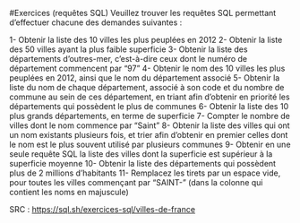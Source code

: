 #Exercices (requêtes SQL)
Veuillez trouver les requêtes SQL permettant d’effectuer chacune des demandes suivantes :

1- Obtenir la liste des 10 villes les plus peuplées en 2012
2- Obtenir la liste des 50 villes ayant la plus faible superficie
3- Obtenir la liste des départements d’outres-mer, c’est-à-dire ceux dont le numéro de département commencent par “97”
4- Obtenir le nom des 10 villes les plus peuplées en 2012, ainsi que le nom du département associé
5- Obtenir la liste du nom de chaque département, associé à son code et du nombre de commune au sein de ces département, en triant afin d’obtenir en priorité les départements qui possèdent le plus de communes
6- Obtenir la liste des 10 plus grands départements, en terme de superficie
7- Compter le nombre de villes dont le nom commence par “Saint”
8- Obtenir la liste des villes qui ont un nom existants plusieurs fois, et trier afin d’obtenir en premier celles dont le nom est le plus souvent utilisé par plusieurs communes
9- Obtenir en une seule requête SQL la liste des villes dont la superficie est supérieur à la superficie moyenne
10- Obtenir la liste des départements qui possèdent plus de 2 millions d’habitants
11- Remplacez les tirets par un espace vide, pour toutes les villes commençant par “SAINT-” (dans la colonne qui contient les noms en majuscule)

SRC : https://sql.sh/exercices-sql/villes-de-france